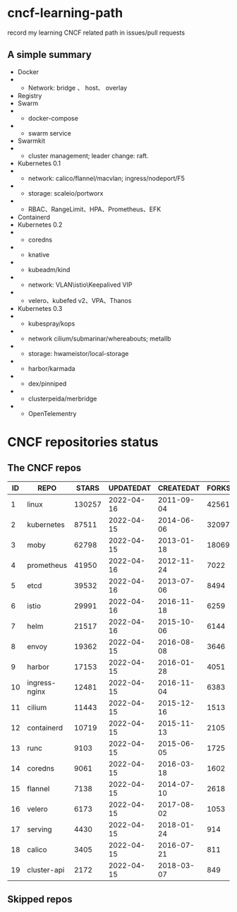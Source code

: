 # cncf-learning-path
record my learning CNCF related path in issues/pull requests

## A simple summary
- Docker
- - Network: bridge 、 host、 overlay
- Registry
- Swarm
- - docker-compose
- - swarm service
- Swarmkit
- - cluster management; leader change: raft.
- Kubernetes 0.1
- - network: calico/flannel/macvlan; ingress/nodeport/F5
- - storage: scaleio/portworx
- - RBAC、RangeLimit、HPA、Prometheus、EFK
- Containerd
- Kubernetes 0.2
- - coredns
- - knative
- - kubeadm/kind
- - network: VLAN\istio\Keepalived VIP
- - velero、kubefed v2、VPA、Thanos
- Kubernetes 0.3
- - kubespray/kops
- - network cilium/submarinar/whereabouts; metallb
- - storage: hwameistor/local-storage
- - harbor/karmada
- - dex/pinniped
- - clusterpeida/merbridge
- - OpenTelementry

# CNCF repositories status
<!--START_SECTION:github_repos-->
## The CNCF repos
| ID |     REPO      | STARS  | UPDATEDAT  | CREATEDAT  | FORKSCOUNT |
|----|---------------|--------|------------|------------|------------|
|  1 | linux         | 130257 | 2022-04-16 | 2011-09-04 |      42561 |
|  2 | kubernetes    |  87511 | 2022-04-15 | 2014-06-06 |      32097 |
|  3 | moby          |  62798 | 2022-04-15 | 2013-01-18 |      18069 |
|  4 | prometheus    |  41950 | 2022-04-16 | 2012-11-24 |       7022 |
|  5 | etcd          |  39532 | 2022-04-16 | 2013-07-06 |       8494 |
|  6 | istio         |  29991 | 2022-04-16 | 2016-11-18 |       6259 |
|  7 | helm          |  21517 | 2022-04-16 | 2015-10-06 |       6144 |
|  8 | envoy         |  19362 | 2022-04-15 | 2016-08-08 |       3646 |
|  9 | harbor        |  17153 | 2022-04-15 | 2016-01-28 |       4051 |
| 10 | ingress-nginx |  12481 | 2022-04-15 | 2016-11-04 |       6383 |
| 11 | cilium        |  11443 | 2022-04-15 | 2015-12-16 |       1513 |
| 12 | containerd    |  10719 | 2022-04-15 | 2015-11-13 |       2105 |
| 13 | runc          |   9103 | 2022-04-15 | 2015-06-05 |       1725 |
| 14 | coredns       |   9061 | 2022-04-15 | 2016-03-18 |       1602 |
| 15 | flannel       |   7138 | 2022-04-15 | 2014-07-10 |       2618 |
| 16 | velero        |   6173 | 2022-04-15 | 2017-08-02 |       1053 |
| 17 | serving       |   4430 | 2022-04-15 | 2018-01-24 |        914 |
| 18 | calico        |   3405 | 2022-04-15 | 2016-07-21 |        811 |
| 19 | cluster-api   |   2172 | 2022-04-15 | 2018-03-07 |        849 |



## Skipped repos
<!--END_SECTION:github_repos-->
